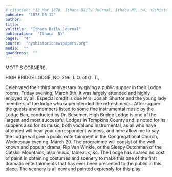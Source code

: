 ```yaml
---
# citation: "12 Mar 1878, Ithaca Daily Journal, Ithaca NY, p4, nyshistoricnewspapers.org."
pubdate:  "1878-03-12"
author: 
title: 
voltitle:  "Ithaca Daily Journal"
publocation:  "Ithaca  NY"
pages:  "4"
source:  "nyshistoricnewspapers.org"
media:  ""
quaddress:  ""
---
```

MOTT'S CORNERS.

HIGH BRIDGE LODGE, NO. 296, I. O. of G. T.,

Celebrated their third anniversary by giving a public supper in their Lodge rooms, Friday evening, March 8th. It was largely attended and highly enjoyed by all. Especial credit is due Mrs. Josiah Shurtor and the young lady members of the lodge who superintended the refreshments. After supper the guests and members listed to some fine instrumental music by the Lodge Ban, conducted by Dr. Besemer. High Bridge Lodge is one of the largest and most successful Lodges in Tompkins County and is noted for its suppers also for its music, both vocal and instrumental, as all who have attended will bear your correspondent witness, and here allow me to say the Lodge will give a public entertainment in the Congregational Church, Wednesday evening, March 20. The programme will consist of the well known and popular drama, Rip Van Winkle, or the Sleepy Dutchman of the Catskill Mountains, also music, tableaux, &c. The Lodge has spared no cost of pains in obtaining costumes and scenery to make this one of the first dramatic entertainments that has ever been presented to the public in this place. The scenery is all new and painted expressly for this play.

